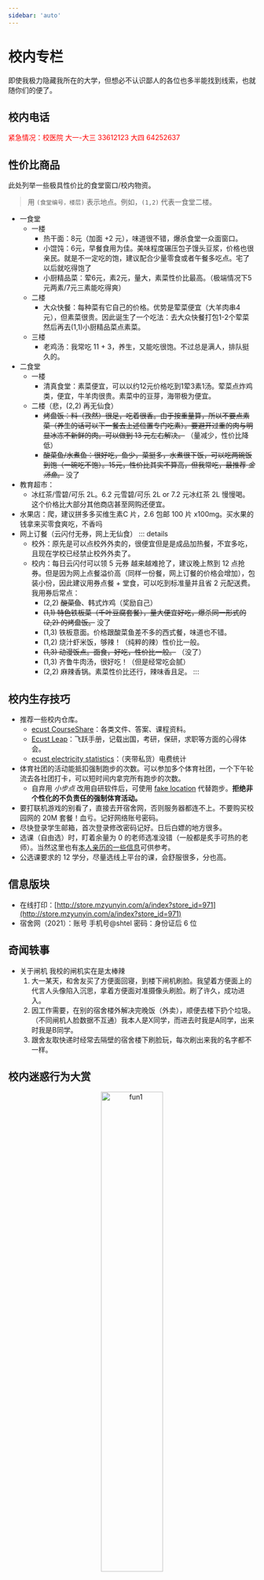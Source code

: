 ```yaml
---
sidebar: 'auto'
---
```

# 校内专栏
即使我极力隐藏我所在的大学，但想必不认识鄙人的各位也多半能找到线索，也就随你们的便了。
## 校内电话
<text style="color:red;">紧急情况：校医院 大一-大三 33612123 大四 64252637</text>

## 性价比商品
此处列举一些极具性价比的食堂窗口/校内物资。
> 用 `(食堂编号，楼层)` 表示地点。例如，`(1,2)` 代表一食堂二楼。
* 一食堂
    * 一楼
        * 热干面：8元（加面 +2 元），味道很不错，爆杀食堂一众面窗口。
        * 小馄饨：6元，早餐食用为佳。美味程度碾压包子馒头豆浆，价格也很亲民。就是不一定吃的饱，建议配合少量零食或者午餐多吃点。<span class="heimu" title="你知道的太多了">宅了以后就吃得饱了</span>
        * 小厨精品菜：荤6元，素2元，量大，素菜性价比最高。（极端情况下5元两素/7元三素能吃得爽）
    * 二楼
        <!-- * 重庆小面：8元，好吃，但是吃不饱，适合能量消耗少的放假时间去吃。 -->
        * 大众快餐：每种菜有它自己的价格。优势是荤菜便宜（大羊肉串4元），但素菜很贵。<span class="heimu" title="你知道的太多了">因此诞生了一个吃法：去大众快餐打包1-2个荤菜然后再去(1,1)小厨精品菜点素菜。</span>
    * 三楼
        * 老鸡汤：我常吃 11 + 3，养生，又能吃很饱。不过总是满人，排队挺久的。
* 二食堂
    * 一楼
        * 清真食堂：素菜便宜，可以以约12元价格吃到1荤3素1汤。荤菜点炸鸡类，便宜，牛羊肉很贵。素菜中的豆芽，海带极为便宜。
    * 二楼（悲，(2,2) 再无仙食）
        * ~~烤盘饭：料（孜然）很足，吃着很香。由于按重量算，所以不要点素菜（养生的话可以下一餐去上述位置专门吃素）。要避开过重的肉与明显冰冻不新鲜的肉。可以做到 13 元左右解决。~~ （量减少，性价比降低）
        * ~~酸菜鱼/水煮鱼：很好吃，鱼少，菜挺多，水煮很下饭，可以吃两碗饭到饱（一碗吃不饱）。15元，性价比其实不算高，但我常吃，最推荐 *金汤鱼*。~~ 没了
* 教育超市：
    * 冰红茶/雪碧/可乐 2L。6.2 元雪碧/可乐 2L or 7.2 元冰红茶 2L 慢慢喝。这个价格比大部分其他商店甚至网购还便宜。
* 水果店：爬，建议拼多多买维生素C 片，2.6 包邮 100 片 x100mg。<span class="heimu" title="你知道的太多了">买水果的钱拿来买零食爽吃，不香吗</span>
* 网上订餐（云闪付无券，网上无仙食）
::: details
    * 校外：原先是可以点校外外卖的，很便宜但是是成品加热餐，不宜多吃，且现在学校已经禁止校外外卖了。
    * 校内：每日云闪付可以领 5 元券 <span class="heimu" title="你知道的太多了">越来越难抢了，建议晚上熬到 12 点抢券</span>。但是因为网上点餐溢价高（同样一份餐，网上订餐的价格会增加），包装小份，因此建议用券点餐 + 堂食，可以吃到标准量并且省 2 元配送费。我用券后常点：
        * (2,2) ~~酸菜鱼~~、韩式炸鸡（奖励自己）
        * ~~(1,1) 特色铁板菜（千叶豆腐套餐），量大便宜好吃，爆杀同一形式的 (2,2) 的烤盘饭。~~ 没了
        * (1,3) 铁板意面。价格跟酸菜鱼差不多的西式餐，味道也不错。
        * (1,2) 烧汁虾米饭，够辣！（纯粹的辣）性价比一般。
        * ~~(1,3) 动漫饭点。面食，好吃，性价比一般。~~ （没了）
        * (1,3) 齐鲁牛肉汤，很好吃！（但是经常吃会腻）
        * (2,2) 麻辣香锅。素菜性价比还行，辣味香且足。
:::
## 校内生存技巧
<!-- * 大学生活动中心的健身房不对外开放（？），想要健身可去体育场看台下，器材较完备，免费，基本上全天开放。注意别跟校队选手抢设备。 -->
* 推荐一些校内仓库。
    * [ecust CourseShare](https://github.com/tianyilt/ecust-CourseShare)：各类文件、答案、课程资料。
    * [Ecust Leap](https://ecust-leap.github.io/)：飞跃手册，记载出国，考研，保研，求职等方面的心得体会。
    * [ecust electricity statistics](https://github.com/lxl66566/ecust-electricity-statistics)：（夹带私货）电费统计
* 体育社团的活动能抵扣强制跑步的次数。可以参加多个体育社团，一个下午轮流去各社团打卡，可以短时间内拿完所有跑步的次数。
    * 自弃用 *小步点* 改用自研软件后，可使用 [fake location](./recommend_packages.md#fake-location) 代替跑步。**拒绝非个性化的不负责任的强制体育活动。**
* 要打联机游戏的别看了，直接去开宿舍网，否则服务器都连不上。不要购买校园网的 20M 套餐！血亏。记好网络账号密码。
* 尽快登录学生邮箱，首次登录修改密码记好。日后白嫖的地方很多。
* 选课（自由选）时，盯着余量为 0 的老师选准没错（一般都是炙手可热的老师）。当然这里也有[本人亲历的一些信息](#评教)可供参考。
* 公选课要求的 12 学分，尽量选线上平台的课，会舒服很多，分也高。
## 信息版块
* 在线打印：[http://store.mzyunyin.com/a/index?store_id=971](http://store.mzyunyin.com/a/index?store_id=971)
* 宿舍网（2021）：账号 手机号@shtel 密码：身份证后 6 位
## 奇闻轶事
* 关于闸机 <span class="heimu" title="你知道的太多了">我校的闸机实在是太棒辣</span>
    1. 大一某天，和舍友买了方便面回寝，到楼下闸机刷脸。我望着方便面上的代言人头像陷入沉思，拿着方便面对准摄像头刷脸。刷了许久，成功进入。
    2. 因工作需要，在别的宿舍楼外解决完晚饭（外卖），顺便去楼下扔个垃圾。（不同闸机人脸数据不互通）我本人是X同学，而进去时我是A同学，出来时我是B同学。
    3. 跟舍友取快递时经常去隔壁的宿舍楼下刷脸玩，每次刷出来我的名字都不一样。
## 校内迷惑行为大赏
<div style="text-align: center; ">
<img alt="fun1" src="https://cdn.staticaly.com/gh/lxl66566/lxl66566.github.io/images/farraginous/college/fun1.png"  width="50%" height="50%">
<div>
众所周知饮水机的重量大约是 1.3kg ...
</div>
</div>

## 校内极限生存
<div class="subtitle">——活下去，为了你的无限可能。</div>

此条目为我被害妄想的成果：当你突然失去了经济来源，你将如何生存下去？*本人的经济条件尚未达到如此地步，希望那一天不会降临。*

* 首先，平日多存款（注意分布式）。至少算作一个后备保障。<span class="heimu" title="你知道的太多了">题外话：本人的存款约是当前月支出4倍</span>
* 其次，找辅导员说明情况，拿点学校补助。（一般困难是300/month，特困尚不清楚）
* 学费：助学贷款。
* 买书：二手书，我校传统为三折，并且大部分书用完后也是可以三折出出去的，相当于白嫖。
* 水电：看你脸皮。
* 日用品：拼多多是个好东西。
* 吃饭：详见[上文](#性价比商品)。
    * 早餐：拼多多燕麦片（配水或其他饮品）。根据你的脂肪储备可选不吃。
    * 午晚餐：小厨精品菜，多吃素。
        * 小厨精品菜请选择**长得不胖也不瘦的阿姨**打菜。比较多。
        * 有个阿姨比较心善，点 5 元的两素，让她加点酱汁，会顺带给小半份肉。
    * 当然你甚至可以选择买蛋白粉代替荤菜。
    * 极限中的极限：首先去食堂免费汤那里拿个碗，然后去麻辣香锅那里加饭，然后去二楼饺子那里加点醋、酱油、香菜葱花，三楼有咸菜，卖脆皮鸡那里可以加脆皮，想吃蔬菜多加点香菜，实在不行就花点去一楼买份5毛的青菜 *—— Makise Gensei*
* ~~洗澡：选一个没人洗澡的时间，找到澡堂的FREE喷头，免费畅洗。~~ *20221126：FREE 喷头开始收费，没了*
* 其他：
    1. 跟老师说明情况，交作业交电子版。少打印一次作业的钱够加一个菜。
    2. 想犒劳自己的时候，上拼多多买点小零食。<span class="heimu" title="你知道的太多了">现在我的拼多多首页已经全是性价比高的小零食了。</span> ~~廉价蛋白质！~~ 
* 钱的来源：
    1. 首选：勤助中心。*某些部门* 没啥事，也能拿钱，还缺人。<span class="heimu" title="你知道的太多了">我不说是哪个，，是哪个呢</span>
    2. 俺来也兼职。可以边干活边学习。
        * 网上兼职不建议。水深，回报率低，并且上述两项的最低工资已经够高了。
    3. 免听几门垃圾课，把时间留给兼职。（但是本人更建议把这些时间拿来提升自我。）
## 评教
对教过我的老师的个人评价与打分。我遇上的计算机老师基本是一般未满的水平。
:::details 对敏感信息进行折叠
* <Badge text="限手机" /> 表示上课不允许使用电子设备
* <Badge text="限座位" /> 表示上课限制学生坐的位子
* <Badge text="拖占课" /> 表示有拖课占课行为 
* <Badge text="PPT" /> 表示上课纯念 PPT，很没意思
* <Badge text="口音" /> 表示有口音，颜色区分严重程度
* <Badge text="电子版" /> 表示支持电子版作业，<Badge type="warning" text="电子版" /> 表示支持但需要主动申请
* <Badge text="半开卷" /> 表示可携带部分资料考试
* 以颜色区分严重程度，从轻到重依次为 <Badge text="绿色" /> -> <Badge type="warning" text="黄色" /> -> <Badge type="danger" text="橙色" />

|信息|打分|评价|联系方式|
| :--: | :--: | :--: | :--: |
|数字系统设计 - 木昌洪|4|<Badge type="danger" text="口音" />人不差，废话贼多|<details><summary>点击展开</summary><p>18017887078<br/>changhongmu@ecust.edu.cn</p></details>
|概率论<Badge text="半开卷" /> - 郭继明|6|温和|<details><summary>点击展开</summary><p>jimingguo@hotmail.com</p></details>|
|信号与系统 - 朱煜|9|<Badge text="电子版" /> 有学识，随和，懂新闻|<details><summary>点击展开</summary><p>13817566582</p></details>|
|JAVA - 翟洁|3|<Badge type="warning" text="PPT" /> 喜欢提问，上课无聊|
|模电 - 李振坡|4|<Badge text="限手机" /><Badge text="口音" /> 知识点讲不清楚|<details><summary>点击展开</summary><p>lizhenpo@ecust.edu.cn</p></details>|
|马原 - 秦美珠|3|<Badge text="限手机" /><Badge type="danger" text="限座位" /> 只能坐前 8 排，左侧不坐人；较佛系|
|体育篮球男 - 宣沁|8.5|现代化教学，会聊天|
|毛概 - 张驰|0.5|<Badge type="danger" text="限手机" /><Badge type="warning" text="限座位" /> 不能坐后四排；严肃，过于热情的粉红，一句话总要讲两遍|
|电路原理<Badge text="半开卷" /> - 黄如|3|<Badge type="danger" text="拖占课" /> 过于热情，讲课进度慢，复习资料漏知识点|
|MATLAB - 陈宁|4|<Badge text="PPT" /> 没听说过 *MATLAB Online*|<details><summary>点击展开</summary><p>nchen@ecust.edu.cn<br/>13611758166</p></details>|
|数据结构 - 蒋翠玲|3|<Badge type="warning" text="PPT" /><Badge type="warning" text="电子版" /> 比较好交流；堪忧，困扰于低级问题|<details><summary>点击展开</summary><p>cuilingjiang@ecust.edu.cn</p></details>|
|毛概 - 徐国民|6|佛系，能够清晰地作出通知|
|体育龙舟男 - 陈家云|4.5|给分明确，教学一般|
|复变 - 朱焱|8.5|<Badge type="warning" text="电子版" /> 温和，教学良好|<details><summary>点击展开</summary><p>zhuygraph@ecust.edu.cn</p></details>|
|形势政策&道德法治 - 王瑞超|10.5|尊重学生个性，聊天型课堂|<details><summary>点击展开</summary><p>wrc0475@163.com</p></details>|
|大物 - 章登宏|4|<Badge type="danger" text="口音" /> 平时分高，心善；上课质量低，催眠|<details><summary>点击展开</summary><p>13816448336<br/>1694888619@qq.com</p></details>|
|大英 - 马丽丽|6.8|捞人，平时分不低，课堂氛围轻松；互动过多|<details><summary>点击展开</summary><p>masha1004@163.com</p></details>|
|高数 - 吕雪芹|6|认真负责；作业量过多|
|Python - 李昱瑾|5|<Badge type="warning" text="PPT" />|<details><summary>点击展开</summary><p>yjli@ecust.edu.cn<br/>76076306</p></details>|
|线代 - 施劲松|7|声情并茂，逻辑清晰，教学质量高；故意激起内卷，废话比较多|
|大英 - 李萍|6|佛系|
|军理 - 赵妍君|6.5|对该课的水有清晰认知，高度自由|
|近代史 - 刘阳|6|负责；严肃|
|体育羽毛球男 - 施家瑜|0|给分极低，布置远超身体极限的训练量|
|体育网球男 - 冯作龙|8|给分高，平易近人|
|高数 - 李继根|6.5|给分高，佛系自由|
:::
## [如何看待大学班级](../gossip/consider.md#如何看待大学班级)
## 命令行认证校园网
```sh
curl 'http://172.20.13.100:804/include/auth_action.php' -X POST --data 'action=login&username=<学号>&password={B}<Base64密码>&ac_id=18&user_ip=&nas_ip=&user_mac=&ajax=1'
```